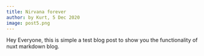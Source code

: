 ```yaml
---
title: Nirvana forever
author: by Kurt, 5 Dec 2020
image: post5.png
---
```


Hey Everyone, this is simple a test blog post to show you
the functionality of nuxt markdown blog.